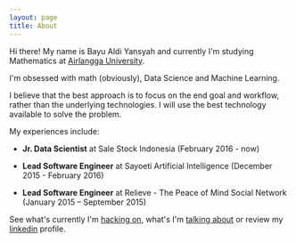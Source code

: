 ```yaml
---
layout: page
title: About
---
```


Hi there! My name is Bayu Aldi Yansyah and currently I'm studying Mathematics at [Airlangga University](http://unair.ac.id).

I'm obsessed with math (obviously), Data Science and Machine Learning. 

I believe that the best approach is to focus on the end goal and workflow, rather than the underlying technologies. I will use the best technology available to solve the problem.

My experiences include:

* **Jr. Data Scientist** at Sale Stock Indonesia (February 2016 - now)

* **Lead Software Engineer** at Sayoeti Artificial Intelligence (December 2015 - February 2016)

* **Lead Software Engineer** at Relieve - The Peace of Mind Social Network (January 2015 – September 2015)

See what's currently I'm [hacking on](https://github.com/pyk), what's I'm [talking about](https://twitter.com/peeyek) or review my [linkedin](https://www.linkedin.com/in/bayualdiyansyah) profile.
